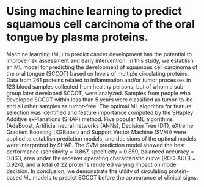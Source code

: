 # Using machine learning to predict squamous cell carcinoma of the oral tongue by plasma proteins.

Machine learning (ML) to predict cancer development has the potential to improve risk assessment and early intervention. In this study, we establish an ML model for predicting the development of squamous cell carcinoma of the oral tongue (SCCOT) based on levels of multiple circulating proteins. Data from 261 proteins related to inflammation and/or tumor processes in 123 blood samples collected from healthy persons, but of whom a sub-group later developed SCCOT, were analyzed. Samples from people who developed SCCOT within less than 5 years were classified as tumor-to-be and all other samples as tumor-free. The optimal ML algorithm for feature selection was identified and feature importance computed by the SHapley Additive exPlanations (SHAP) method. Five popular ML algorithms (AdaBoost, Artificial neural networks (ANNs), Decision Tree (DT), eXtreme Gradient Boosting (XGBoost) and Support Vector Machine (SVM)) were applied to establish prediction models, and decisions of the optimal models were interpreted by SHAP. The SVM prediction model showed the best performance (sensitivity = 0.867, specificity = 0.859, balanced accuracy = 0.863, area under the receiver operating characteristic curve (ROC-AUC) = 0.924), and a total of 22 proteins rendered varying impact on model decision. In conclusion, we demonstrate the utility of circulating protein-based ML models to predict SCCOT before the appearance of clinical signs.
